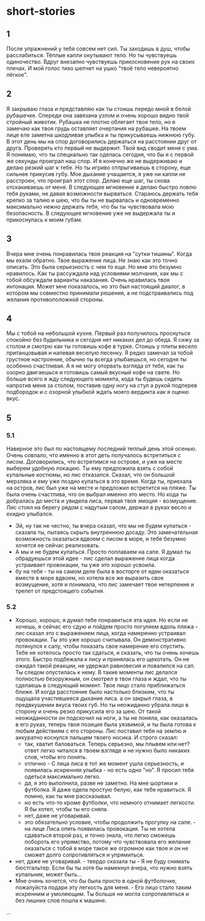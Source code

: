 # short-stories

## 1
После упражнений у тебя совсем нет сил. Ты заходишь в душ, чтобы расслабиться. Тёплые капли окутывают тело. Но ты чувствуешь одиночество. Вдруг внезапно чувствуешь прикосновение рук на своих плечах. И мой голос тихо шепчет на ушко "твоё тело невероятно лёгкое".

## 2

Я закрываю глаза и представляю как ты стоишь передо мной в белой  рубашечке. Спереди она завязана узлом и очень хорошо видно твой стройный животик. Рубашка не плотно облегает твое тело, но я замечаю как твоя грудь оставляет очертания на рубашке. На твоем лице еле заметна шкодливая улыбка и ты прикусываешь нижнюю губу. В этот день мы на спор договорились держаться на расстоянии друг от друга. Проверить кто первый не выдержит. Твой вид сводит меня с ума. Я понимаю, что ты специально так оделась сегодня, что бы я с первой же секунды проиграл наш спор. И я конечно же не выдерживаю и делаю резкий шаг к тебе. Но ты игриво отпрыгиваешь в сторону, еще сильнее прикусив губу. Мое дыхание учащается, я уже ни капли не расстроен, что проиграл этот спор. Делаю еще шаг, ты снова отскакиваешь от меня. В следующее мгновение я делаю быстро ловлю тебя руками, не давая возможности вырваться. Стараюсь держать тебя крепко за талию и шею, что бы ты не вырвалась и одновременно максимально нежно держать тебя, что бы ты чувствовала мою безопасность. 
В следующее мгновение уже не выдержала ты и прикоснулась к моим губам. 
## 3

Вчера мне очень понравилась твоя реакция на "сутки тишины". Когда мы ехали обратно. Твое выражение лица. Не знаю как это точно описать. Это была серьезность с чем то еще. Но мне это безумно нравилось.  Как ты рассуждала над условиями молчания, как мы с тобой обсуждали варианты наказания. Очень нравилась твоя интонация. Может мне показалось, но это был настоящий диалог, в котором мы совместно принимали решения, а не подстраивались под желания противоположной стороны.

## 4

Мы с тобой на небольшой кухне. Первый раз получилось проснуться спокойно без будильника и сегодня нет никаких дел до обеда. Я сижу за столом и смотрю как ты готовишь кофе в турке. Стоишь у плиты весело пританцовывая и напевая веселую песенку. Я редко замечал за тобой грустное настроение, обычно ты всегда улыбаешься, но сегодня ты особенно счастливая. А я не могу оторвать взгляда от тебя, как ты озорно двигаешься и готовишь самый вкусный кофе на свете. Но больше всего я жду следующего момента, кода ты будешь сидеть напротив меня за столом, поставив одну ногу на стул а рукой подперев подбородок и с озорной улыбкой ждать моего вердикта как я оценю вкус.

## 5
### 5.1

Наверное это был по настоящему последний теплый день этой осенью. Очень совпало, что именно в этот деть получалось встретиться с лисом. Договорились, что встретимся на острове, и уже на месте выберем удобную локацию. Ты ему предложила взять с собой купальные костюмы, но лис отказался. Сказал, что он большой мерзляка и ему уже поздно купаться в это время. Когда ты, приехала на остров, лис был уже на месте и предложил встретится на пляже. Ты была очень счастлива, что он выбрал именно это место. Но кода ты добралась до места и увидела лиса, первая твоя эмоция - возмущение. Лис стоял на берегу рядом с надутым сапом, держал в руках весло и ехидно улыбался. 
- Эй, ну так не честно, ты вчера сказал, что мы не будем купаться - сказала ты, пытаясь скрыть внутреннюю досаду. Это замечательная возможность оказаться вдвоем с лисом в море, и тебе безумно хочется ее сейчас реализовать. 
- А мы и не будем купаться. Просто поплаваем на сапе. Я думал ты обрадуешься этой идее - лис сделал выражение лица когда устраивает провокации, ты уже это хорошо усвоила. 
- бу на тебя - ты на самом деле была в восторге от идеи оказаться вместе в море вдвоем, но хотела все же выразить свое возмущение, хотя и понимала, что лис замечает твое нетерпение и трепет от предстоящего события.

### 5.2

- Хорошо, хорошо, я думал тебе понравиться эта идея. Но если не хочешь, я сейчас его сдую и пойдем просто погуляем вдоль пляжа - лис сказал это с выражением лица, когда намеренно устраивал провокации. Ты это уже хорошо считывала. Он демонстративно потянулся к сапу, чтобы показать свое намерение его спустить. Тебе не хотелось просто так сдаться, и сказать, что ты очень хочешь этого. Быстро подбежала к лису и принялась его щекотать. Он не ожидал такой реакции, не удержал равновесия и повалился на сап. Ты следом опустилась к нему. В такие моменты лис делался полностью безоружным, он смотрел в твои глаза и ждал, что ты сделаешь в следующий момент. Твое лицо стало приближаться ближе. И когда расстояние было настолько близким, что ты ощущала участившееся дыхание лиса. а он закрыл глаза, в предвкушении вкуса твоих губ. Но ты неожиданно убрала лицо в сторону и очень резко прикусила его за шею. От такой неожиданности он подскочил на ноги, а ты не поняла, как оказалась в его руках, теперь твоя позиция была уязвимой, и ты была готова к любым действиям с его стороны.
  Лис поставил тебя на землю и аккуратно коснулся пальцем твоего носика. И строго сказал:
  - так, хватит баловаться. Теперь серьезно, мы плывем или нет?
    ответ легко читался в твоем взгляде и не нужно было никаких слов, чтобы его понять.
  - отлично - С лица лиса в тот же момент ушла серьезность, и появилась искренняя улыбка - но есть одно "но". Я просил тебя одеться максимально легко.
  - да, я это выполнила, разве не заметно. На мне шортики и футболка. Я даже одела простую белую, как тебе нравиться. Я помню, как ты мне рассказывал.
  - но есть что-то кроме футболки, что немного отнимает легкости. Я бы хотел, чтобы ты его сняла.
  - нет, даже не уговаривай.
  - это обязательно условие, чтобы продолжить прогулку на сапе. - на лице Лиса опять появилась провокация. 
  Ты не хотела сдаваться второй раз, и точно знала, что легко сможешь побороть его упрямство, потому что чувствовала его желание оказаться с тобой в море такое же огромное как твое и он не сможет долго сопротивляться и упрямиться.
- нет, даже не уговаривай. - твердо сказала ты - Я не буду снимать бюстгальтер. Если бы ты хотя бы намекнул вчера, что нужно взять купальник, может быть...
- Мне очень хочется, что бы была просто в одной футболочке, пожалуйста подари эту легкость для меня. - Его лицо стало таким искренним и умоляющим. Ты больше не могла сопротивляться и без лишних слов пошла к машине.


...
